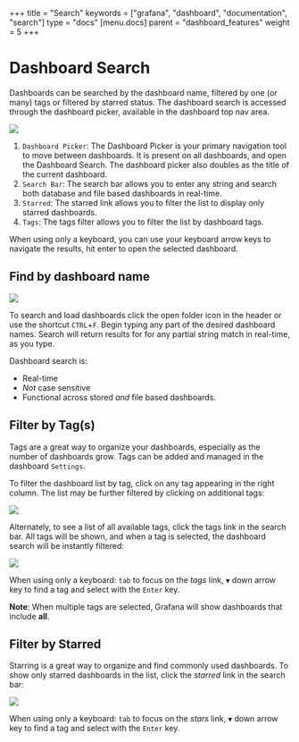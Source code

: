 +++
title = "Search"
keywords = ["grafana", "dashboard", "documentation", "search"]
type = "docs"
[menu.docs]
parent = "dashboard_features"
weight = 5
+++


# Dashboard Search

Dashboards can be searched by the dashboard name, filtered by one (or many) tags or filtered by starred status. The dashboard search is accessed through the dashboard picker, available in the dashboard top nav area.

<img class="no-shadow" src="/img/docs/v2/dashboard_search.png">

1. `Dashboard Picker`: The Dashboard Picker is your primary navigation tool to move between dashboards. It is present on all dashboards, and open the Dashboard Search. The dashboard picker also doubles as the title of the current dashboard.
2. `Search Bar`: The search bar allows you to enter any string and search both database and file based dashboards in real-time.
3. `Starred`: The starred link allows you to filter the list to display only starred dashboards.
4. `Tags`: The tags filter allows you to filter the list by dashboard tags.

When using only a keyboard, you can use your keyboard arrow keys to navigate the results, hit enter to open the selected dashboard.

## Find by dashboard name

<img class="no-shadow" src="/img/docs/v2/dashboard_search_text.gif">

To search and load dashboards click the open folder icon in the header or use the shortcut `CTRL`+`F`. Begin typing any part of the desired dashboard names. Search will return results for for any partial string match in real-time, as you type.

Dashboard search is:
- Real-time
- *Not* case sensitive
- Functional across stored *and* file based dashboards.

## Filter by Tag(s)

Tags are a great way to organize your dashboards, especially as the number of dashboards grow. Tags can be added and managed in the dashboard `Settings`.

To filter the dashboard list by tag, click on any tag appearing in the right column. The list may be further filtered by clicking on additional tags:

<img class="no-shadow" src="/img/docs/v2/dashboard_search_tag_filtering.gif">

Alternately, to see a list of all available tags, click the tags link in the search bar. All tags will be shown, and when a tag is selected, the dashboard search will be instantly filtered:

<img class="no-shadow" src="/img/docs/v2/dashboard_search_tags_all_filtering.gif">

When using only a keyboard: `tab` to focus on the *tags* link, `▼` down arrow key to find a tag and select with the `Enter` key.

**Note**: When multiple tags are selected, Grafana will show dashboards that include **all**.


## Filter by Starred

Starring is a great way to organize and find commonly used dashboards. To show only starred dashboards in the list, click the *starred* link in the search bar:

<img class="no-shadow" src="/img/docs/v2/dashboard_search_starred_filtering.gif">

When using only a keyboard: `tab` to focus on the *stars* link, `▼` down arrow key to find a tag and select with the `Enter` key.
